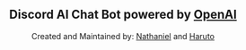 <h2 align="center">Discord AI Chat Bot powered by <a href="https://openai.com/">OpenAI</a></h2>
<p align="center">Created and Maintained by: <a href="https://discord.com/users/829427219541393428">Nathaniel</a> and <a href="https://discord.com/users/1061411114958729287">Haruto</a></p>